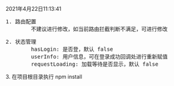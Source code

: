 <p>2021年4月22日11:13:41</p>
<pre>1. 路由配置
		不建议进行修改，如当前路由拦截判断不满足，可进行修改
</pre>
<pre>2. 状态管理
		hasLogin: 是否登，默认 false
		userInfo: 用户信息，可在登录成功回调处进行重新赋值
		requestLoading: 加载等待是否显示，默认 false
</pre>
<p>3. 在项目根目录执行 npm install</p>